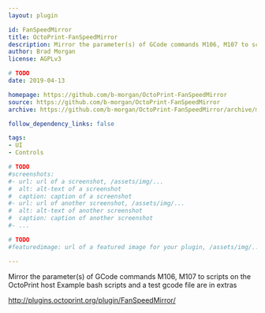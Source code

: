 ```yaml
---
layout: plugin

id: FanSpeedMirror
title: OctoPrint-FanSpeedMirror
description: Mirror the parameter(s) of GCode commands M106, M107 to scripts on the OctoPrint host
author: Brad Morgan
license: AGPLv3

# TODO
date: 2019-04-13

homepage: https://github.com/b-morgan/OctoPrint-FanSpeedMirror
source: https://github.com/b-morgan/OctoPrint-FanSpeedMirror
archive: https://github.com/b-morgan/OctoPrint-FanSpeedMirror/archive/master.zip

follow_dependency_links: false

tags:
- UI
- Controls

# TODO
#screenshots:
#- url: url of a screenshot, /assets/img/...
#  alt: alt-text of a screenshot
#  caption: caption of a screenshot
#- url: url of another screenshot, /assets/img/...
#  alt: alt-text of another screenshot
#  caption: caption of another screenshot
#- ...

# TODO
#featuredimage: url of a featured image for your plugin, /assets/img/...

---
```


Mirror the parameter(s) of GCode commands M106, M107 to scripts on the OctoPrint host
Example bash scripts and a test gcode file are in extras

http://plugins.octoprint.org/plugin/FanSpeedMirror/
